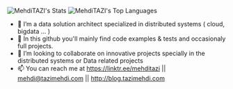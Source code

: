 ![MehdiTAZI's Stats](https://github-readme-stats.vercel.app/api?username=MehdiTAZI&theme=dracula&show_icons=true&hide_border=false&count_private=true)
![MehdiTAZI's Top Languages](https://github-readme-stats.vercel.app/api/top-langs/?username=MehdiTAZI&theme=dracula&show_icons=true&hide_border=false&layout=compact)
              


- 👨‍ I’m a data solution architect specialized in distributed systems ( cloud, bigdata ... )
- 💬 In this github you'll mainly find code examples & tests and occasionaly full projects.
- 👯 I’m looking to collaborate on innovative projects specially in the distributed systems or Data related projects
- 📫 You can reach me at https://linktr.ee/mehditazi || mehdi@tazimehdi.com || http://blog.tazimehdi.com

